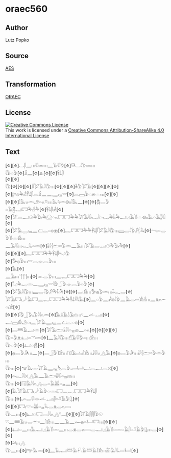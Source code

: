 # oraec560

## Author

Lutz Popko

## Source

[AES](https://github.com/simondschweitzer/aes)

## Transformation

[ORAEC](https://oraec.github.io/)

## License

<a rel="license" href="http://creativecommons.org/licenses/by-sa/4.0/"><img alt="Creative Commons License" style="border-width:0" src="https://i.creativecommons.org/l/by-sa/4.0/88x31.png" /></a><br />This work is licensed under a <a rel="license" href="http://creativecommons.org/licenses/by-sa/4.0/">Creative Commons Attribution-ShareAlike 4.0 International License</a>

## Text

[⯑][⯑]𓂋𓋴𓈖𓏥𓇋𓇋𓏛𓏥𓈖𓄿𓇋𓇋𓅱[⯑]𓇥𓂋𓇋𓅱𓏛𓏥<br>
𓇋𓅱𓏏𓅱[⯑]𓏎𓈖[⯑]𓁷𓏤[⯑][⯑]𓋹𓍑𓋴<br>
[⯑][⯑]<br>
𓇋𓅱[⯑][⯑][⯑]𓏎𓅯𓄿𓇋𓇋𓅱𓏥[⯑][⯑][⯑]𓇓𓅱𓅯𓄿[⯑][⯑][⯑][⯑]<br>
[⯑]𓉺𓏌𓊖𓅆𓀭𓋹𓍑𓋴𓂋𓏎𓈖𓈖𓇾𓏤𓈇𓎟[⯑]𓂋𓈙𓅱𓏏𓂉𓏛𓏥[⯑][⯑]<br>
[⯑][⯑]𓇛𓅓𓏭𓏛𓄂𓏏𓏭𓄣𓏤𓏥𓅓𓍱𓏤𓏛𓊗𓏤𓏤𓇋𓅓𓈖[⯑][⯑]𓆣𓂋𓅱<br>
𓏏𓄿𓉥𓂝𓉐𓅆𓀭𓅆[⯑]𓋹𓍑𓋴𓀻[⯑]<br>
[⯑]𓅯𓂋𓂝𓇳𓅆𓅃𓅆𓈌𓏏𓏭𓉐𓉐𓅆𓅆𓅯𓄿𓇋𓇋𓆑𓇋𓏏𓆑𓅆𓄤𓏤𓅆𓂝𓈎𓄿𓌙𓌙𓏛𓊗𓏤𓏤𓅓𓏏𓄿𓆼𓇋𓇋[⯑]<br>
[⯑]𓅯𓄿𓇾𓏤𓈇𓈖𓆎𓐛𓏏𓊖𓁷𓏤[⯑]𓉻𓉐𓉐𓅆𓅆𓋹𓍑𓋴𓅯𓄿𓇋𓇋𓅱𓏥𓈙𓂋𓇋𓅱𓀔𓆄𓆗[⯑]𓂸𓏏𓂋𓅱𓌙𓌙𓏛𓀁𓏥<br>
𓈖𓄿𓇋𓇋𓏥𓆑𓇋𓊪𓏏𓏛[⯑]𓏇𓇋𓐪𓂧𓏌𓅱𓏛𓈖𓄿𓏥𓅯𓄿𓂋𓂝𓇳𓅆𓅃𓅆[⯑]<br>
[⯑][⯑][⯑]𓉻𓉐𓉐𓅆𓅆𓋹𓍑𓋴𓍇𓏌𓅱<br>
[⯑]𓅜𓐍𓅱𓏥𓎟𓂋𓁹𓂋𓅱𓏥<br>
[⯑]𓅓[⯑]<br>
𓈖𓄿𓏥𓊹𓊹𓊹𓏥[⯑]𓁹𓂋𓅱𓏥𓈖𓉻𓉐𓉐𓅆𓅆[⯑][⯑]𓋾𓈎𓅆𓉻𓏛𓈖𓇾𓏤𓈇𓎟𓇋𓅱𓃀𓅱𓁹𓂋𓅱𓏏𓅱[⯑]<br>
[⯑]𓅯𓄿𓇋𓇋𓅱𓏥𓈙𓂋𓇋𓅱𓀔𓅆𓄤𓏤𓅆[⯑][⯑]𓂋𓏤𓀁𓏥𓅜𓐍𓅱𓏛𓏥𓄤𓆑𓂋[⯑]<br>
𓅯𓄿𓉐𓏤𓌳𓄿𓉐𓈖𓉻𓉐𓉐𓅆𓅆𓋹𓍑𓇐𓅓[⯑]𓈖𓏏𓅱𓈖𓀻𓊖𓇋𓅱𓈖𓄿𓂋𓍿𓀀𓁐𓏥𓈖𓁷𓏭𓌔𓏏𓏤𓀀[⯑]<br>
[⯑][⯑]𓇋𓅱𓃀𓅱𓊪𓅱𓇋𓇋𓏭𓏛[⯑]𓅓𓍑𓄿𓍑𓄿𓁶𓏥𓄹𓈖𓌡𓂝𓏤[⯑]<br>
𓂝𓈙𓀁𓄂𓏏𓏤𓈖𓅯𓄿𓇾𓏤𓈇𓈖𓆎𓐛𓏏𓊖[⯑]<br>
[⯑]𓂋𓆷𓄿𓂝𓏛[⯑]𓅯𓄿𓂧𓏇𓇋𓇋𓏏𓈇𓏤𓊖𓈖𓏏𓏭[⯑][⯑][⯑][⯑]<br>
𓇋𓅱𓏏𓅱𓁷𓏤𓂞𓏏𓎔𓏛[⯑]𓈖𓄿𓇋𓇋𓅱𓏥𓀸𓄿𓇋𓇋𓅱𓏏𓏥𓀀𓏥<br>
𓇋𓅱𓏏𓅱[⯑]𓂞𓏏𓆣[⯑]<br>
[⯑]𓐍𓂋𓅱𓀏𓏥𓈖[⯑]𓂋𓃀𓅱𓌙𓀀𓏥𓉔𓄿𓐟𓏤𓌙𓀀𓏥𓇍𓇋𓇋𓏭𓂻𓅓[⯑]𓐍𓂋𓅱𓀏𓏥𓏇𓇋𓐪𓂧𓏌𓅱𓏛𓅱𓏥<br>
𓇋𓅱𓏥[⯑]𓅠𓅓𓏛𓅯𓄿𓇾𓏤𓈇𓌸𓂋𓅱𓂷𓂡𓂝𓂋𓂝𓂋𓏴[⯑][⯑]𓏏𓆑𓇋𓇋𓏴𓂻𓅓𓈖𓄿𓂧𓏇𓇋𓇋𓏏𓈇𓏤𓊖𓏥<br>
𓇋𓅱𓏥[⯑]𓉔𓄿𓇋𓇋𓏭𓂻𓂋𓏏𓄿𓇏𓏏𓈇𓈖[⯑]<br>
[⯑]𓅓𓅯𓄿𓉐𓏤𓌳𓄿𓅱𓏏𓏛𓏤𓉐𓈖𓉻𓉐𓉐𓅆𓋹𓍑𓋴<br>
𓇋𓅱𓏥[⯑]𓊪𓏏𓂋𓇋𓇋𓁺𓌡𓂝𓏤𓋴𓏏𓍔𓄿𓅱𓊮[⯑]<br>
[⯑][⯑]𓉐𓏤𓎟𓏏𓇏𓏏𓈇𓆗𓂋𓁷𓂋𓏭𓇯<br>
𓇋𓅱𓈖𓏥[⯑]𓂞𓏏𓉐𓂋𓇋𓇋𓏭𓂻𓍢𓈖[⯑][⯑]𓅯𓄿𓋴𓋴𓋴𓅱𓇳<br>
𓍢𓍢𓈖𓆷𓄿𓏭𓂋𓂧𓈖𓌙𓀀𓏥𓈖𓈖𓄿𓈖𓆱𓐍𓏏𓂡𓉐𓏥[⯑][⯑]<br>
[⯑]𓂞𓏏𓈖𓏥𓅓𓂝𓈎𓄿𓌙𓌙𓏛𓈖𓏥𓂋𓁷𓂋𓏭𓇯𓂋𓂝𓈎𓄿𓌙𓌙𓏏𓏛𓏏𓄿𓋴𓏏𓍔𓄿𓅱𓊮𓏥𓂋[⯑][⯑]<br>
[⯑]𓄖𓏥𓂻<br>
𓇋𓅱𓈖𓏥[⯑]𓅠𓅓𓏛[⯑]𓈖𓅓𓂝𓆷𓄿𓍯𓄿𓆷𓄿𓌙𓀀𓏥𓅷𓄿𓇋𓇋𓂷𓂡[⯑]<br>
